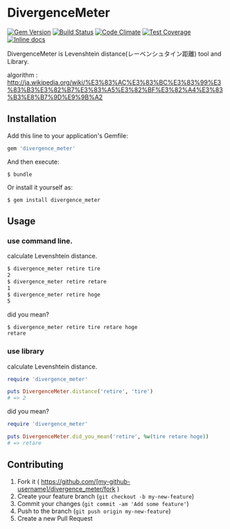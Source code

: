 # DivergenceMeter

[![Gem Version](https://badge.fury.io/rb/divergence_meter.svg)](http://badge.fury.io/rb/divergence_meter)
[![Build Status](https://travis-ci.org/sugamasao/divergence_meter.svg)](https://travis-ci.org/sugamasao/divergence_meter)
[![Code Climate](https://codeclimate.com/github/sugamasao/divergence_meter/badges/gpa.svg)](https://codeclimate.com/github/sugamasao/divergence_meter)
[![Test Coverage](https://codeclimate.com/github/sugamasao/divergence_meter/badges/coverage.svg)](https://codeclimate.com/github/sugamasao/divergence_meter)
[![Inline docs](http://inch-ci.org/github/sugamasao/divergence_meter.svg?branch=master)](http://inch-ci.org/github/sugamasao/divergence_meter)

DivergenceMeter is Levenshtein distance(レーベンシュタイン距離) tool and Library.

algorithm : http://ja.wikipedia.org/wiki/%E3%83%AC%E3%83%BC%E3%83%99%E3%83%B3%E3%82%B7%E3%83%A5%E3%82%BF%E3%82%A4%E3%83%B3%E8%B7%9D%E9%9B%A2

## Installation

Add this line to your application's Gemfile:

```ruby
gem 'divergence_meter'
```

And then execute:

    $ bundle

Or install it yourself as:

    $ gem install divergence_meter

## Usage

### use command line.

calculate Levenshtein distance.

```sh
$ divergence_meter retire tire
2
$ divergence_meter retire retare
1
$ divergence_meter retire hoge
5
```

did you mean?

```sh
$ divergence_meter retire tire retare hoge
retare
```

### use library

calculate Levenshtein distance.

```ruby
require 'divergence_meter'

puts DivergenceMeter.distance('retire', 'tire')
# => 2
```

did you mean?

```ruby
require 'divergence_meter'

puts DivergenceMeter.did_you_mean('retire', %w(tire retare hoge))
# => retare
```

## Contributing

1. Fork it ( https://github.com/[my-github-username]/divergence_meter/fork )
2. Create your feature branch (`git checkout -b my-new-feature`)
3. Commit your changes (`git commit -am 'Add some feature'`)
4. Push to the branch (`git push origin my-new-feature`)
5. Create a new Pull Request
